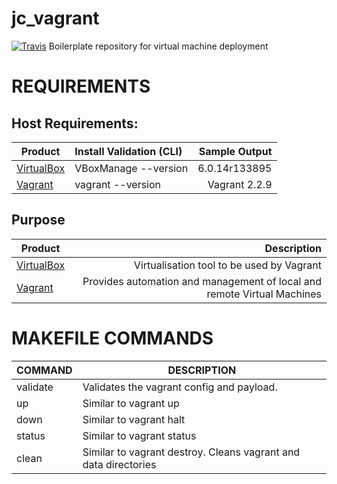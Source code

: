# jc_vagrant
[![Travis](https://img.shields.io/travis/jesmigel/jc_vagrant.svg)](https://travis-ci.org/jesmigel/jc_vagrant)
Boilerplate repository for virtual machine deployment

# REQUIREMENTS
## Host Requirements:
| Product | Install Validation (CLI)| Sample Output |
| ------- |:------------------------| -------------:|
| [VirtualBox](https://www.virtualbox.org/) | VBoxManage --version | 6.0.14r133895 |
| [Vagrant](https://www.vagrantup.com/) | vagrant --version | Vagrant 2.2.9 |

## Purpose
| Product | Description |
| ------- | -----------:|
| [VirtualBox](https://www.virtualbox.org/) | Virtualisation tool to be used by Vagrant |
| [Vagrant](https://www.vagrantup.com/) | Provides automation and management of local and remote Virtual Machines |


# MAKEFILE COMMANDS
| COMMAND | DESCRIPTION |
| ------- | ----------- |
| validate | Validates the vagrant config and payload. |
| up | Similar to vagrant up |
| down | Similar to vagrant halt |
| status | Similar to vagrant status |
| clean | Similar to vagrant destroy. Cleans vagrant and data directories |

